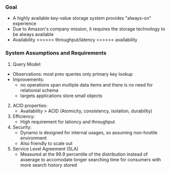 ### Goal
* A highly available key-value storage system provides "always-on" experience 
* Due to Amazon's company mission, it requires the storage technology to be always available 
* Availability >>>>>> throughput/latency >>>>>> availability 

### System Assumptions and Requirements 
1. Query Model: 
  * Observations: most prev queries only primary key lookup 
  * Improvements: 
      * no operations span multiple data items and there is no need for relationial schema 
      * targets applications store small objects 
2. ACID properties:
    * Availability > ACID (Atomicity, consistency, isolation, durability)
3. Efficiency:
    * High requirement for lationcy and throughput 
4. Security:
    * Dynamo is designed for internal usages, so assuming non-hostile environment
    * Also friendly to scale out
5. Service Level Agreement (SLA)
    * Measured at the 99.9 percentile of the distribution instead of avaerage to accomodate longer searching time for consumers with more search history stored 
  
  
